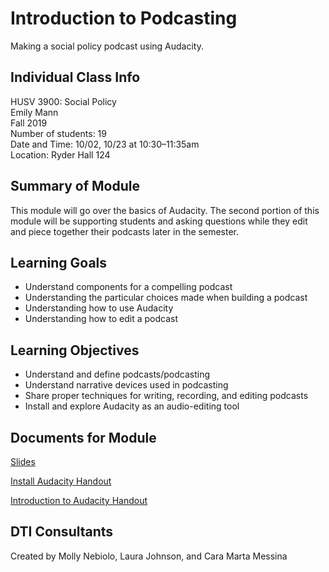 # Introduction to Podcasting
Making a social policy podcast using Audacity.

## Individual Class Info
HUSV 3900: Social Policy
<br>
Emily Mann
<br>
Fall 2019
<br>
Number of students: 19
<br>
Date and Time: 10/02, 10/23 at 10:30–11:35am
<br>
Location: Ryder Hall 124
<br>

## Summary of Module
This module will go over the basics of Audacity. The second portion of this module will be supporting students and asking questions while they edit and piece together their podcasts later in the semester.

## Learning Goals
- Understand components for a compelling podcast
- Understanding the particular choices made when building a podcast
- Understanding how to use Audacity
- Understanding how to edit a podcast

## Learning Objectives
- Understand and define podcasts/podcasting
- Understand narrative devices used in podcasting
- Share proper techniques for writing, recording, and editing podcasts
- Install and explore Audacity as an audio-editing tool


## Documents for Module

[Slides](https://github.com/NULabNortheastern/digitalassignmentshowcase/blob/master/podcasting/social_policy-fall2019-mann/slides.pdf)

[Install Audacity Handout](https://github.com/NULabNortheastern/digitalassignmentshowcase/blob/master/podcasting/social_policy-fall2019-mann/handout-install_audacity.pdf)

[Introduction to Audacity Handout](https://github.com/NULabNortheastern/digitalassignmentshowcase/blob/master/podcasting/social_policy-fall2019-mann/handout-intro_to_audacity.pdf)

## DTI Consultants
Created by Molly Nebiolo, Laura Johnson, and Cara Marta Messina
